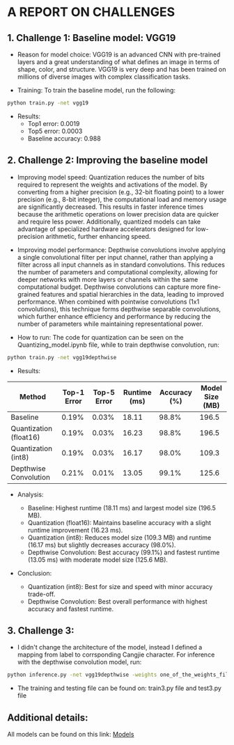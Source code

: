 # A REPORT ON CHALLENGES

## 1. Challenge 1: Baseline model: VGG19
- Reason for model choice: VGG19 is an advanced CNN with pre-trained layers and a great understanding of what defines an image in terms of shape, color, and structure. VGG19 is very deep and has been trained on millions of diverse images with complex classification tasks. 

- Training: To train the baseline model, run the following: 
```bash
python train.py -net vgg19 
```
- Results: 
    - Top1 error: 0.0019
    - Top5 error: 0.0003 
    - Baseline accuracy: 0.988

## 2. Challenge 2: Improving the baseline model 
- Improving model speed: Quantization reduces the number of bits required to represent the weights and activations of the model. By converting from a higher precision (e.g., 32-bit floating point) to a lower precision (e.g., 8-bit integer), the computational load and memory usage are significantly decreased. This results in faster inference times because the arithmetic operations on lower precision data are quicker and require less power. Additionally, quantized models can take advantage of specialized hardware accelerators designed for low-precision arithmetic, further enhancing speed.

- Improving model performance: Depthwise convolutions involve applying a single convolutional filter per input channel, rather than applying a filter across all input channels as in standard convolutions. This reduces the number of parameters and computational complexity, allowing for deeper networks with more layers or channels within the same computational budget. Depthwise convolutions can capture more fine-grained features and spatial hierarchies in the data, leading to improved performance. When combined with pointwise convolutions (1x1 convolutions), this technique forms depthwise separable convolutions, which further enhance efficiency and performance by reducing the number of parameters while maintaining representational power.

- How to run: The code for quantization can be seen on the Quantizing_model.ipynb file, while to train depthwise convolution, run: 
```bash
python train.py -net vgg19depthwise 
```

- Results: 

| Method                | Top-1 Error | Top-5 Error | Runtime (ms) | Accuracy (%) | Model Size (MB) |
|-----------------------|-------------|-------------|--------------|--------------|-----------------|
| Baseline              | 0.19%       | 0.03%       | 18.11        | 98.8%        | 196.5           |
| Quantization (float16)| 0.19%       | 0.03%       | 16.23        | 98.8%        | 196.5           |
| Quantization (int8)   | 0.19%       | 0.03%       | 16.17        | 98.0%        | 109.3           |
| Depthwise Convolution | 0.21%       | 0.01%       | 13.05        | 99.1%        | 125.6           |

- Analysis: 
    - Baseline: Highest runtime (18.11 ms) and largest model size (196.5 MB).
    - Quantization (float16): Maintains baseline accuracy with a slight runtime improvement (16.23 ms).
    - Quantization (int8): Reduces model size (109.3 MB) and runtime (16.17 ms) but slightly decreases accuracy (98.0%).
    - Depthwise Convolution: Best accuracy (99.1%) and fastest runtime (13.05 ms) with moderate model size (125.6 MB).

- Conclusion:
    - Quantization (int8): Best for size and speed with minor accuracy trade-off.
    - Depthwise Convolution: Best overall performance with highest accuracy and fastest runtime.

## 3. Challenge 3: 
- I didn't change the architecture of the model, instead I defined a mapping from label to corrsponding Cangjie character. 
For inference with the depthwise convolution model, run: 
```bash
python inference.py -net vgg19depthwise -weights one_of_the_weights_file 
```
- The training and testing file can be found on: train3.py file and test3.py file 

## Additional details: 
All models can be found on this link: [Models](https://drive.google.com/drive/folders/1POlhdIlJTAnJR3HOjLbakfmV6Xhea8mB?usp=drive_link)
